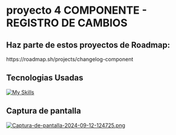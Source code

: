 # proyecto 4 COMPONENTE - REGISTRO DE CAMBIOS

<h2>Haz parte de estos proyectos de Roadmap:</h2>
https://roadmap.sh/projects/changelog-component

<h2>  
Tecnologias Usadas
</h2> 


[![My Skills](https://skillicons.dev/icons?i=html,css)](https://skillicons.dev)

<h2>Captura de pantalla</h2>

[![Captura-de-pantalla-2024-09-12-124725.png](https://i.postimg.cc/K8v3qRvp/Captura-de-pantalla-2024-09-12-124725.png)](https://postimg.cc/TpFPh2bn)

